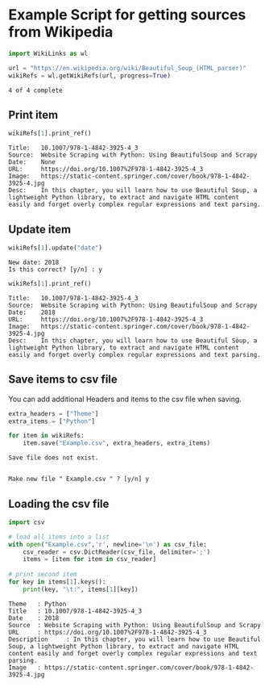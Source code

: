 # Example Script for getting sources from Wikipedia


```python
import WikiLinks as wl

url = "https://en.wikipedia.org/wiki/Beautiful_Soup_(HTML_parser)"
wikiRefs = wl.getWikiRefs(url, progress=True)
```

    4 of 4 complete

## Print item


```python
wikiRefs[1].print_ref()
```

    Title:	 10.1007/978-1-4842-3925-4_3 
    Source:	 Website Scraping with Python: Using BeautifulSoup and Scrapy 
    Date:	 None 
    URL:	 https://doi.org/10.1007%2F978-1-4842-3925-4_3 
    Image:	 https://static-content.springer.com/cover/book/978-1-4842-3925-4.jpg 
    Desc:	 In this chapter, you will learn how to use Beautiful Soup, a lightweight Python library, to extract and navigate HTML content easily and forget overly complex regular expressions and text parsing. 
    
    

## Update item


```python
wikiRefs[1].update("date")
```

    New date: 2018
    Is this correct? [y/n] : y
    


```python
wikiRefs[1].print_ref()
```

    Title:	 10.1007/978-1-4842-3925-4_3 
    Source:	 Website Scraping with Python: Using BeautifulSoup and Scrapy 
    Date:	 2018 
    URL:	 https://doi.org/10.1007%2F978-1-4842-3925-4_3 
    Image:	 https://static-content.springer.com/cover/book/978-1-4842-3925-4.jpg 
    Desc:	 In this chapter, you will learn how to use Beautiful Soup, a lightweight Python library, to extract and navigate HTML content easily and forget overly complex regular expressions and text parsing. 
    
    

## Save items to csv file

You can add additional Headers and items to the csv file when saving.


```python
extra_headers = ["Theme"]
extra_items = ["Python"]

for item in wikiRefs:
    item.save("Example.csv", extra_headers, extra_items)
```

    Save file does not exist.
    

    Make new file " Example.csv " ? [y/n] y
    

## Loading the csv file


```python
import csv

# load all items into a list
with open("Example.csv",'r', newline='\n') as csv_file:
    csv_reader = csv.DictReader(csv_file, delimiter=';')
    items = [item for item in csv_reader]
        
# print second item
for key in items[1].keys():
    print(key, "\t:", items[1][key])
```

    Theme 	: Python
    Title 	: 10.1007/978-1-4842-3925-4_3
    Date 	: 2018
    Source 	: Website Scraping with Python: Using BeautifulSoup and Scrapy
    URL 	: https://doi.org/10.1007%2F978-1-4842-3925-4_3
    Description 	: In this chapter, you will learn how to use Beautiful Soup, a lightweight Python library, to extract and navigate HTML content easily and forget overly complex regular expressions and text parsing.
    Image 	: https://static-content.springer.com/cover/book/978-1-4842-3925-4.jpg
    


```python

```
